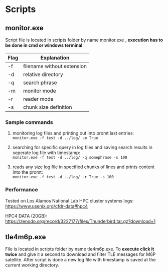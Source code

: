 # Scripts

## monitor.exe
Script file is located in scripts folder by name monitor.exe , **execution has to be done in cmd or windows terminal**. <br>

|Flag|Explanation|
|----|-----------|
|-f  |filename without extension |
|-d  |relative directory         |
|-q  |search phrase              |
|-m  |monitor mode               |
|-r  |reader mode                |
|-s  |chunk size definition      |

### Sample commands <br>
1. monitoring log files and printing out into promt last entries:<br>
`monitor.exe -f test -d ../log/ -m True`

2. searching for specific query in log files and saving search results in seperate log file with timestamp:<br>
`monitor.exe -f test -d ../log/ -q somephrase -s 100`

2. reads any size log file in specified chunks of lines and prints content into the promt:<br>
`monitor.exe -f test -d ../log/ -r True -s 100`

### Performance

Tested on Los Alamos National Lab HPC cluster systems logs:
https://www.usenix.org/cfdr-data#hpc4 <br>

HPC4 DATA (20GB):
https://zenodo.org/record/3227177/files/Thunderbird.tar.gz?download=1


## tle4m6p.exe
File is located in scripts folder by name tle4m6p.exe. To **execute click it twice** and give it a second to download and filter TLE messages
for M6P satellite. After script is done a new log file with timestamp is saved at the current working directory.
